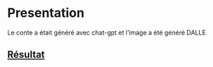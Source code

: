 # Presentation
Le conte a était généré avec chat-gpt et l’image a été généré DALLE

## [Résultat](https://github.com/Lenny-bch/A.I./blob/Projet-N%C2%B02/Compte%20de%20noel.pdf)

